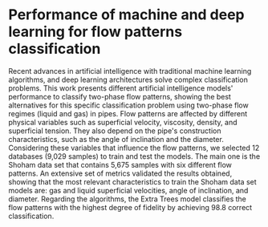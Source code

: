 # Performance of machine and deep learning for flow patterns classification

Recent advances in artificial intelligence with traditional machine learning algorithms, and deep learning architectures solve complex classification problems. This work presents different artificial intelligence models' performance to classify two-phase flow patterns, showing the best alternatives for this specific classification problem using two-phase flow regimes (liquid and gas) in pipes. Flow patterns are affected by different physical variables such as superficial velocity, viscosity, density, and superficial tension. They also depend on the pipe's construction characteristics, such as the angle of inclination and the diameter. Considering these variables that influence the flow patterns, we selected 12 databases (9,029 samples) to train and test the models. The main one is the Shoham data set that contains 5,675 samples with six different flow patterns. An extensive set of metrics validated the results obtained, showing that the most relevant characteristics to train the Shoham data set models are: gas and liquid superficial velocities, angle of inclination, and diameter. Regarding the algorithms, the Extra Trees model classifies the flow patterns with the highest degree of fidelity by achieving 98.8 correct classification.


